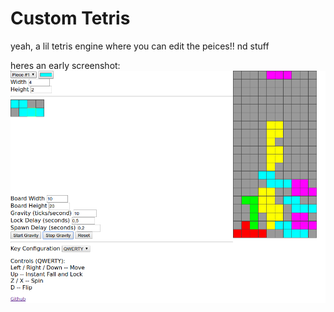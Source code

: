 # Custom Tetris

yeah, a lil tetris engine where you can edit the peices!! nd stuff

heres an early screenshot: ![screeshot](screenshot.png)